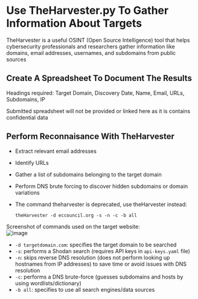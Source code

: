# Use TheHarvester.py To Gather Information About Targets
TheHarvester is a useful OSINT (Open Source Intelligence) tool that helps cybersecurity professionals and researchers gather information like domains, email addresses, usernames, and subdomains from public sources


## Create A Spreadsheet To Document The Results
Headings required: Target Domain, Discovery Date, Name, Email, URLs, Subdomains, IP

Submitted spreadsheet will not be provided or linked here as it is contains confidential data


## Perform Reconnaisance With TheHarvester
- Extract relevant email addresses
- Identify URLs
- Gather a list of subdomains belonging to the target domain
- Perform DNS brute forcing to discover hidden subdomains or domain variations

- The command theharvester is deprecated, use theHarvester instead:
  ```
  theHarvester -d eccouncil.org -s -n -c -b all
  ```

Screenshot of commands used on the target website: <br/>
![image](https://github.com/user-attachments/assets/8a459588-f1e7-4e7e-bb50-776a4e90feb7)

- `-d targetdomain.com`: specifies the target domain to be searched
- `-s`: performs a Shodan search (requires API keys in `api-keys.yaml` file)
- `-n`: skips reverse DNS resolution (does not perform looking up hostnames from IP addresses) to save time or avoid issues with DNS resolution
- `-c`: performs a DNS brute-force (guesses subdomains and hosts by using wordlists/dictionary)
- `-b all`: specifies to use all search engines/data sources

